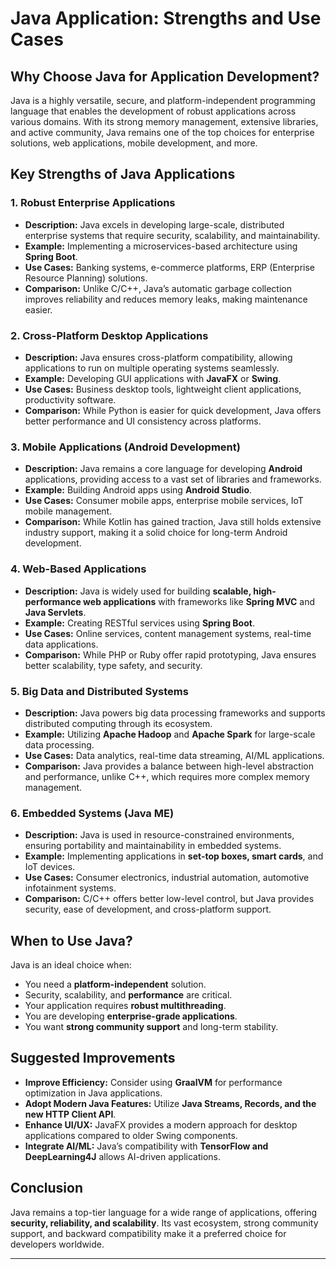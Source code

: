 # Java Application: Strengths and Use Cases

## Why Choose Java for Application Development?
Java is a highly versatile, secure, and platform-independent programming language that enables the development of robust applications across various domains. With its strong memory management, extensive libraries, and active community, Java remains one of the top choices for enterprise solutions, web applications, mobile development, and more.

## Key Strengths of Java Applications

### 1. **Robust Enterprise Applications**
- **Description:** Java excels in developing large-scale, distributed enterprise systems that require security, scalability, and maintainability.
- **Example:** Implementing a microservices-based architecture using **Spring Boot**.
- **Use Cases:** Banking systems, e-commerce platforms, ERP (Enterprise Resource Planning) solutions.
- **Comparison:** Unlike C/C++, Java’s automatic garbage collection improves reliability and reduces memory leaks, making maintenance easier.

### 2. **Cross-Platform Desktop Applications**
- **Description:** Java ensures cross-platform compatibility, allowing applications to run on multiple operating systems seamlessly.
- **Example:** Developing GUI applications with **JavaFX** or **Swing**.
- **Use Cases:** Business desktop tools, lightweight client applications, productivity software.
- **Comparison:** While Python is easier for quick development, Java offers better performance and UI consistency across platforms.

### 3. **Mobile Applications (Android Development)**
- **Description:** Java remains a core language for developing **Android** applications, providing access to a vast set of libraries and frameworks.
- **Example:** Building Android apps using **Android Studio**.
- **Use Cases:** Consumer mobile apps, enterprise mobile services, IoT mobile management.
- **Comparison:** While Kotlin has gained traction, Java still holds extensive industry support, making it a solid choice for long-term Android development.

### 4. **Web-Based Applications**
- **Description:** Java is widely used for building **scalable, high-performance web applications** with frameworks like **Spring MVC** and **Java Servlets**.
- **Example:** Creating RESTful services using **Spring Boot**.
- **Use Cases:** Online services, content management systems, real-time data applications.
- **Comparison:** While PHP or Ruby offer rapid prototyping, Java ensures better scalability, type safety, and security.

### 5. **Big Data and Distributed Systems**
- **Description:** Java powers big data processing frameworks and supports distributed computing through its ecosystem.
- **Example:** Utilizing **Apache Hadoop** and **Apache Spark** for large-scale data processing.
- **Use Cases:** Data analytics, real-time data streaming, AI/ML applications.
- **Comparison:** Java provides a balance between high-level abstraction and performance, unlike C++, which requires more complex memory management.

### 6. **Embedded Systems (Java ME)**
- **Description:** Java is used in resource-constrained environments, ensuring portability and maintainability in embedded systems.
- **Example:** Implementing applications in **set-top boxes, smart cards**, and IoT devices.
- **Use Cases:** Consumer electronics, industrial automation, automotive infotainment systems.
- **Comparison:** C/C++ offers better low-level control, but Java provides security, ease of development, and cross-platform support.

## When to Use Java?
Java is an ideal choice when:
- You need a **platform-independent** solution.
- Security, scalability, and **performance** are critical.
- Your application requires **robust multithreading**.
- You are developing **enterprise-grade applications**.
- You want **strong community support** and long-term stability.

## Suggested Improvements
- **Improve Efficiency:** Consider using **GraalVM** for performance optimization in Java applications.
- **Adopt Modern Java Features:** Utilize **Java Streams, Records, and the new HTTP Client API**.
- **Enhance UI/UX:** JavaFX provides a modern approach for desktop applications compared to older Swing components.
- **Integrate AI/ML:** Java’s compatibility with **TensorFlow and DeepLearning4J** allows AI-driven applications.

## Conclusion
Java remains a top-tier language for a wide range of applications, offering **security, reliability, and scalability**. Its vast ecosystem, strong community support, and backward compatibility make it a preferred choice for developers worldwide.

---


